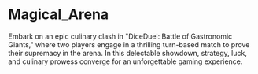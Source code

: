 # Magical_Arena
Embark on an epic culinary clash in "DiceDuel: Battle of Gastronomic Giants," where two players engage in a thrilling turn-based match to prove their supremacy in the arena. In this delectable showdown, strategy, luck, and culinary prowess converge for an unforgettable gaming experience.
